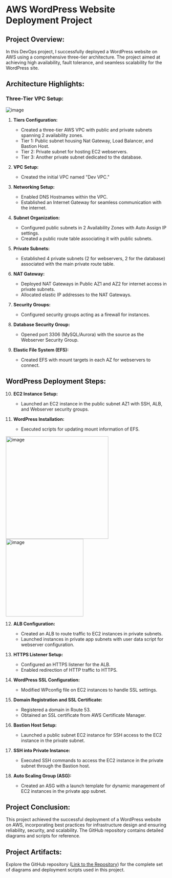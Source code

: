 # AWS WordPress Website Deployment Project

## Project Overview:

In this DevOps project, I successfully deployed a WordPress website on AWS using a comprehensive three-tier architecture. The project aimed at achieving high availability, fault tolerance, and seamless scalability for the WordPress site.

## Architecture Highlights:

### Three-Tier VPC Setup:

![image](https://github.com/bconway1906/Deploy-WordPress-Website-on-AWS/assets/148906255/e962d3eb-0dba-450b-8ee9-b15e54d4766f)

1. **Tiers Configuration:**
   - Created a three-tier AWS VPC with public and private subnets spanning 2 availability zones.
   - Tier 1: Public subnet housing Nat Gateway, Load Balancer, and Bastion Host.
   - Tier 2: Private subnet for hosting EC2 webservers.
   - Tier 3: Another private subnet dedicated to the database.

2. **VPC Setup:**
   - Created the initial VPC named "Dev VPC."

3. **Networking Setup:**
   - Enabled DNS Hostnames within the VPC.
   - Established an Internet Gateway for seamless communication with the internet.

4. **Subnet Organization:**
   - Configured public subnets in 2 Availability Zones with Auto Assign IP settings.
   - Created a public route table associating it with public subnets.

5. **Private Subnets:**
   - Established 4 private subnets (2 for webservers, 2 for the database) associated with the main private route table.

6. **NAT Gateway:**
   - Deployed NAT Gateways in Public AZ1 and AZ2 for internet access in private subnets.
   - Allocated elastic IP addresses to the NAT Gateways.

7. **Security Groups:**
   - Configured security groups acting as a firewall for instances.

8. **Database Security Group:**
   - Opened port 3306 (MySQL/Aurora) with the source as the Webserver Security Group.

9. **Elastic File System (EFS):**
   - Created EFS with mount targets in each AZ for webservers to connect.

## WordPress Deployment Steps:

10. **EC2 Instance Setup:**
    - Launched an EC2 instance in the public subnet AZ1 with SSH, ALB, and Webserver security groups.

11. **WordPress Installation:**
    - Executed scripts for updating mount information of EFS.
   <img width="320" alt="image" src="https://github.com/bconway1906/Deploy-WordPress-Website-on-AWS/assets/148906255/7c751e41-b0af-411f-bb7a-4989592ff171">

   <img width="242" alt="image" src="https://github.com/bconway1906/Deploy-WordPress-Website-on-AWS/assets/148906255/516f9c94-b249-4ee1-8197-4771aa426ab3">

12. **ALB Configuration:**
    - Created an ALB to route traffic to EC2 instances in private subnets.
    - Launched instances in private app subnets with user data script for webserver configuration.

13. **HTTPS Listener Setup:**
    - Configured an HTTPS listener for the ALB.
    - Enabled redirection of HTTP traffic to HTTPS.

14. **WordPress SSL Configuration:**
    - Modified WPconfig file on EC2 instances to handle SSL settings.

15. **Domain Registration and SSL Certificate:**
    - Registered a domain in Route 53.
    - Obtained an SSL certificate from AWS Certificate Manager.

16. **Bastion Host Setup:**
    - Launched a public subnet EC2 instance for SSH access to the EC2 instance in the private subnet.

17. **SSH into Private Instance:**
    - Executed SSH commands to access the EC2 instance in the private subnet through the Bastion host.

18. **Auto Scaling Group (ASG):**
    - Created an ASG with a launch template for dynamic management of EC2 instances in the private app subnet.

## Project Conclusion:

This project achieved the successful deployment of a WordPress website on AWS, incorporating best practices for infrastructure design and ensuring reliability, security, and scalability. The GitHub repository contains detailed diagrams and scripts for reference.

## Project Artifacts:

Explore the GitHub repository ([Link to the Repository](https://github.com/bconway1906/Deploy-WordPress-Website-on-AWS)) for the complete set of diagrams and deployment scripts used in this project.
